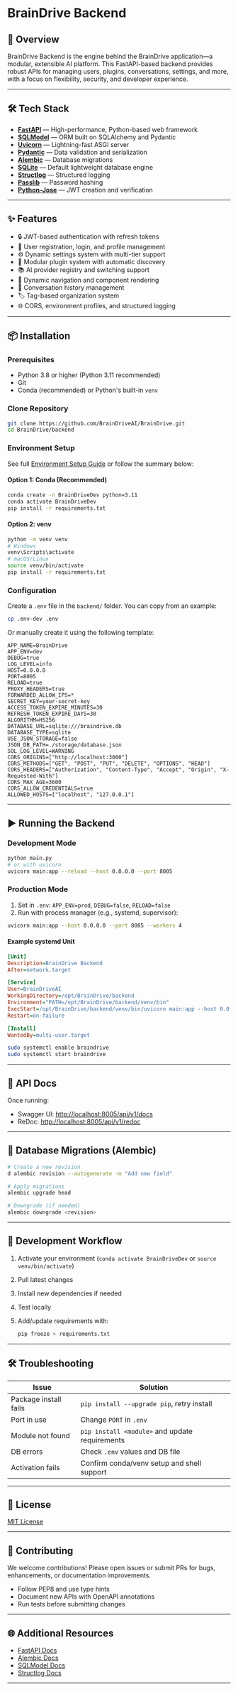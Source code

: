# BrainDrive Backend

## 🚀 Overview

BrainDrive Backend is the engine behind the BrainDrive application—a modular, extensible AI platform. This FastAPI-based backend provides robust APIs for managing users, plugins, conversations, settings, and more, with a focus on flexibility, security, and developer experience.

---

## 🛠️ Tech Stack

* **[FastAPI](https://fastapi.tiangolo.com/)** — High-performance, Python-based web framework
* **[SQLModel](https://sqlmodel.tiangolo.com/)** — ORM built on SQLAlchemy and Pydantic
* **[Uvicorn](https://www.uvicorn.org/)** — Lightning-fast ASGI server
* **[Pydantic](https://docs.pydantic.dev/)** — Data validation and serialization
* **[Alembic](https://alembic.sqlalchemy.org/)** — Database migrations
* **[SQLite](https://www.sqlite.org/)** — Default lightweight database engine
* **[Structlog](https://www.structlog.org/)** — Structured logging
* **[Passlib](https://passlib.readthedocs.io/)** — Password hashing
* **[Python-Jose](https://python-jose.readthedocs.io/)** — JWT creation and verification

---

## ✨ Features

* 🔒 JWT-based authentication with refresh tokens
* 👤 User registration, login, and profile management
* ⚙️ Dynamic settings system with multi-tier support
* 🤖 Modular plugin system with automatic discovery
* 📚 AI provider registry and switching support
* 🧭 Dynamic navigation and component rendering
* 💬 Conversation history management
* 🏷️ Tag-based organization system
* 🌐 CORS, environment profiles, and structured logging

---

## 📦 Installation

### Prerequisites

* Python 3.8 or higher (Python 3.11 recommended)
* Git
* Conda (recommended) or Python's built-in `venv`

### Clone Repository

```bash
git clone https://github.com/BrainDriveAI/BrainDrive.git
cd BrainDrive/backend
```

### Environment Setup

See full [Environment Setup Guide](../ENVIRONMENT_SETUP.md) or follow the summary below:

#### Option 1: Conda (Recommended)

```bash
conda create -n BrainDriveDev python=3.11
conda activate BrainDriveDev
pip install -r requirements.txt
```

#### Option 2: venv

```bash
python -m venv venv
# Windows
venv\Scripts\activate
# macOS/Linux
source venv/bin/activate
pip install -r requirements.txt
```

### Configuration

Create a `.env` file in the `backend/` folder. You can copy from an example:

```bash
cp .env-dev .env
```

Or manually create it using the following template:

```env
APP_NAME=BrainDrive
APP_ENV=dev
DEBUG=true
LOG_LEVEL=info
HOST=0.0.0.0
PORT=8005
RELOAD=true
PROXY_HEADERS=true
FORWARDED_ALLOW_IPS=*
SECRET_KEY=your-secret-key
ACCESS_TOKEN_EXPIRE_MINUTES=30
REFRESH_TOKEN_EXPIRE_DAYS=30
ALGORITHM=HS256
DATABASE_URL=sqlite:///braindrive.db
DATABASE_TYPE=sqlite
USE_JSON_STORAGE=false
JSON_DB_PATH=./storage/database.json
SQL_LOG_LEVEL=WARNING
CORS_ORIGINS=["http://localhost:3000"]
CORS_METHODS=["GET", "POST", "PUT", "DELETE", "OPTIONS", "HEAD"]
CORS_HEADERS=["Authorization", "Content-Type", "Accept", "Origin", "X-Requested-With"]
CORS_MAX_AGE=3600
CORS_ALLOW_CREDENTIALS=true
ALLOWED_HOSTS=["localhost", "127.0.0.1"]
```

---

## ▶️ Running the Backend

### Development Mode

```bash
python main.py
# or with uvicorn
uvicorn main:app --reload --host 0.0.0.0 --port 8005
```

### Production Mode

1. Set in `.env`: `APP_ENV=prod`, `DEBUG=false`, `RELOAD=false`
2. Run with process manager (e.g., systemd, supervisor):

```bash
uvicorn main:app --host 0.0.0.0 --port 8005 --workers 4
```

#### Example systemd Unit

```ini
[Unit]
Description=BrainDrive Backend
After=network.target

[Service]
User=BrainDriveAI
WorkingDirectory=/opt/BrainDrive/backend
Environment="PATH=/opt/BrainDrive/backend/venv/bin"
ExecStart=/opt/BrainDrive/backend/venv/bin/uvicorn main:app --host 0.0.0.0 --port 8005 --workers 4
Restart=on-failure

[Install]
WantedBy=multi-user.target
```

```bash
sudo systemctl enable braindrive
sudo systemctl start braindrive
```

---

## 📖 API Docs

Once running:

* Swagger UI: [http://localhost:8005/api/v1/docs](http://localhost:8005/api/v1/docs)
* ReDoc: [http://localhost:8005/api/v1/redoc](http://localhost:8005/api/v1/redoc)

---

## 🧬 Database Migrations (Alembic)

```bash
# Create a new revision
d alembic revision --autogenerate -m "Add new field"

# Apply migrations
alembic upgrade head

# Downgrade (if needed)
alembic downgrade <revision>
```

---

## 🧪 Development Workflow

1. Activate your environment (`conda activate BrainDriveDev` or `source venv/bin/activate`)
2. Pull latest changes
3. Install new dependencies if needed
4. Test locally
5. Add/update requirements with:

   ```bash
   pip freeze > requirements.txt
   ```

---

## 🛠 Troubleshooting

| Issue                 | Solution                                       |
| --------------------- | ---------------------------------------------- |
| Package install fails | `pip install --upgrade pip`, retry install     |
| Port in use           | Change `PORT` in `.env`                        |
| Module not found      | `pip install <module>` and update requirements |
| DB errors             | Check `.env` values and DB file                |
| Activation fails      | Confirm conda/venv setup and shell support     |

---

## 📄 License

[MIT License](../LICENSE)

---

## 🤝 Contributing

We welcome contributions! Please open issues or submit PRs for bugs, enhancements, or documentation improvements.

* Follow PEP8 and use type hints
* Document new APIs with OpenAPI annotations
* Run tests before submitting changes

---

## 🌐 Additional Resources

* [FastAPI Docs](https://fastapi.tiangolo.com/)
* [Alembic Docs](https://alembic.sqlalchemy.org/)
* [SQLModel Docs](https://sqlmodel.tiangolo.com/)
* [Structlog Docs](https://www.structlog.org/)

---

